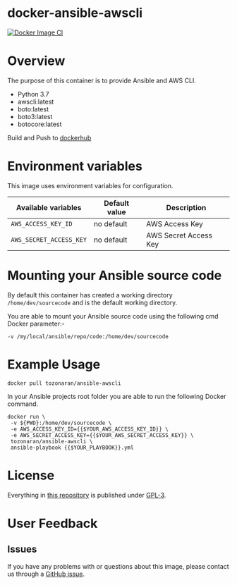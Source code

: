 # docker-ansible-awscli

[![Docker Image CI](https://github.com/tozonaran/docker-ansible-awscli/actions/workflows/docker-image.yml/badge.svg?branch=master)](https://github.com/tozonaran/docker-ansible-awscli/actions/workflows/docker-image.yml)

# Overview

The purpose of this container is to provide Ansible and AWS CLI.

- Python 3.7
- awscli:latest
- boto:latest
- boto3:latest
- botocore:latest

Build and Push to [dockerhub](https://hub.docker.com/repository/docker/tozonaran/ansible-awscli/general)

# Environment variables

This image uses environment variables for configuration.

|Available variables     |Default value        |Description                                         |
|------------------------|---------------------|----------------------------------------------------|
|`AWS_ACCESS_KEY_ID`     |no default           | AWS Access Key                                     |
|`AWS_SECRET_ACCESS_KEY` |no default           | AWS Secret Access Key                              |


# Mounting your Ansible source code

By default this container has created a working directory `/home/dev/sourcecode` and is the default working directory.

You are able to mount your Ansible source code using the following cmd Docker parameter:-

```
-v /my/local/ansible/repo/code:/home/dev/sourcecode
```

# Example Usage

```
docker pull tozonaran/ansible-awscli
```

In your Ansible projects root folder you are able to run the following Docker command.

```
docker run \
 -v ${PWD}:/home/dev/sourcecode \
 -e AWS_ACCESS_KEY_ID={{$YOUR_AWS_ACCESS_KEY_ID}} \
 -e AWS_SECRET_ACCESS_KEY={{$YOUR_AWS_SECRET_ACCESS_KEY}} \
 tozonaran/ansible-awscli \
 ansible-playbook {{$YOUR_PLAYBOOK}}.yml
```

# License

Everything in [this repository](https://github.com/tozonaran/docker-ansible-awscli) is published under [GPL-3](https://spdx.org/licenses/GPL-3.0).

# User Feedback

## Issues

If you have any problems with or questions about this image, please contact us through a [GitHub issue](https://github.com/tozonaran/docker-ansible-awscli/issues).
